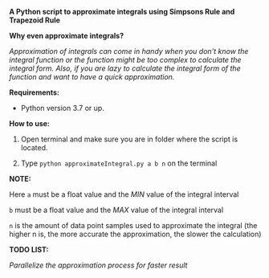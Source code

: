 **A Python script to approximate integrals using Simpsons Rule and Trapezoid Rule**

**Why even approximate integrals?**

_Approximation of integrals can come in handy when you don't know the integral function or the function might be too complex_ 
_to calculate the integral form. Also, if you are lazy to calculate the integral form of the function and want to have a quick approximation._

**Requirements:**

- Python version 3.7 or up.

**How to use:**

1. Open terminal and make sure you are in folder where the script is located. 

2. Type `python approximateIntegral.py a b n` on the terminal

**NOTE:** 

Here `a` must be a float value and the _MIN_ value of the integral interval

`b` must be a float value and the _MAX_ value of the integral interval

`n` is the amount of data point samples used to approximate the integral 
(the higher n is, the more accurate the approximation, the slower the calculation)

**TODO LIST:**

_Parallelize the approximation process for faster result_